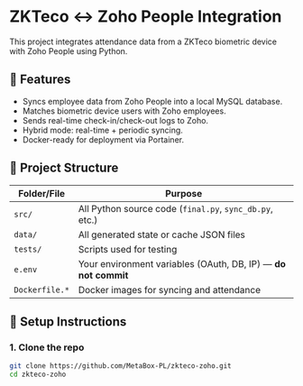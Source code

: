 # ZKTeco ↔ Zoho People Integration

This project integrates attendance data from a ZKTeco biometric device with Zoho People using Python.

## 🚀 Features

- Syncs employee data from Zoho People into a local MySQL database.
- Matches biometric device users with Zoho employees.
- Sends real-time check-in/check-out logs to Zoho.
- Hybrid mode: real-time + periodic syncing.
- Docker-ready for deployment via Portainer.

## 📁 Project Structure

| Folder/File      | Purpose |
|------------------|---------|
| `src/`           | All Python source code (`final.py`, `sync_db.py`, etc.) |
| `data/`          | All generated state or cache JSON files |
| `tests/`         | Scripts used for testing |
| `e.env`          | Your environment variables (OAuth, DB, IP) — **do not commit** |
| `Dockerfile.*`   | Docker images for syncing and attendance |

## 🔧 Setup Instructions

### 1. Clone the repo

```bash
git clone https://github.com/MetaBox-PL/zkteco-zoho.git
cd zkteco-zoho
